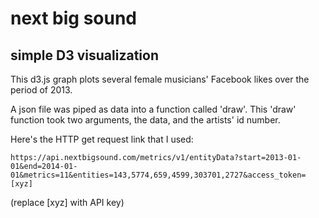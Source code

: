 # next big sound
## simple D3 visualization

This d3.js graph plots several female musicians' Facebook likes over the period of 2013.

A json file was piped as data into a function called 'draw'.  This 'draw' function took two arguments, the data, and the artists' id number.

Here's the HTTP get request link that I used:

```
https://api.nextbigsound.com/metrics/v1/entityData?start=2013-01-01&end=2014-01-01&metrics=11&entities=143,5774,659,4599,303701,2727&access_token=[xyz]
```

(replace [xyz] with API key)
